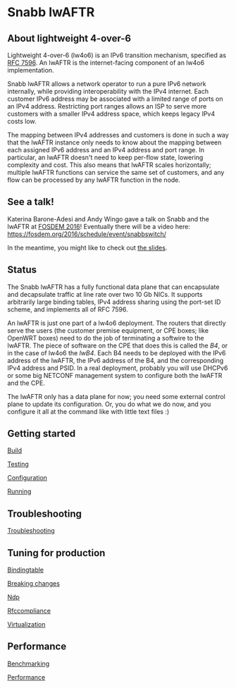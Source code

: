 # Snabb lwAFTR

## About lightweight 4-over-6

Lightweight 4-over-6 (lw4o6) is an IPv6 transition mechanism, specified
as [RFC 7596](https://tools.ietf.org/html/rfc7596).  An lwAFTR is the
internet-facing component of an lw4o6 implementation.

Snabb lwAFTR allows a network operator to run a pure IPv6 network
internally, while providing interoperability with the IPv4 internet.
Each customer IPv6 address may be associated with a limited range of
ports on an IPv4 address.  Restricting port ranges allows an ISP to
serve more customers with a smaller IPv4 address space, which keeps
legacy IPv4 costs low.

The mapping between IPv4 addresses and customers is done in such a way
that the lwAFTR instance only needs to know about the mapping between
each assigned IPv6 address and an IPv4 address and port range.  In
particular, an lwAFTR doesn't need to keep per-flow state, lowering
complexity and cost. This also means that lwAFTR scales horizontally;
multiple lwAFTR functions can service the same set of customers, and any
flow can be processed by any lwAFTR function in the node.

## See a talk!

Katerina Barone-Adesi and Andy Wingo gave a talk on Snabb and the lwAFTR
at [FOSDEM 2016](http://fosdem.org/2016/)!  Eventually there will be a
video here: https://fosdem.org/2016/schedule/event/snabbswitch/

In the meantime, you might like to check out [the
slides](https://wingolog.org/pub/fosdem-2016-lwaftr.pdf).

## Status

The Snabb lwAFTR has a fully functional data plane that can encapsulate
and decapsulate traffic at line rate over two 10 Gb NICs.  It supports
arbitrarily large binding tables, IPv4 address sharing using the
port-set ID scheme, and implements all of RFC 7596.

An lwAFTR is just one part of a lw4o6 deployment.  The routers that
directly serve the users (the customer premise equipment, or CPE boxes;
like OpenWRT boxes) need to do the job of terminating a softwire to the
lwAFTR.  The piece of software on the CPE that does this is called the
*B4*, or in the case of lw4o6 the *lwB4*.  Each B4 needs to be deployed
with the IPv6 address of the lwAFTR, the IPv6 address of the B4, and the
corresponding IPv4 address and PSID.  In a real deployment, probably you
will use DHCPv6 or some big NETCONF management system to configure both
the lwAFTR and the CPE.

The lwAFTR only has a data plane for now; you need some external control
plane to update its configuration.  Or, you do what we do now, and you
configure it all at the command like with little text files :)  

## Getting started

[Build](./README.build.md)

[Testing](./README.testing.md)

[Configuration](./README.configuration.md)

[Running](./README.running.md)

## Troubleshooting

[Troubleshooting](./README.troubleshooting.md)

## Tuning for production

[Bindingtable](./README.bindingtable.md)

[Breaking changes](./README.breaking_changes.md)

[Ndp](./README.ndp.md)

[Rfccompliance](./README.rfccompliance.md)

[Virtualization](./README.virtualization.md)

## Performance

[Benchmarking](./README.benchmarking.md)

[Performance](./README.performance.md)
